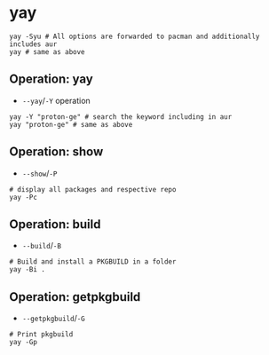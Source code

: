 # yay

```shell
yay -Syu # All options are forwarded to pacman and additionally includes aur
yay # same as above
```

## Operation: yay

- `--yay`/`-Y` operation

```shell
yay -Y "proton-ge" # search the keyword including in aur
yay "proton-ge" # same as above
```

## Operation: show

- `--show`/`-P`

```shell
# display all packages and respective repo
yay -Pc
```

## Operation: build

- `--build`/`-B`

```shell
# Build and install a PKGBUILD in a folder
yay -Bi .
```

## Operation: getpkgbuild

- `--getpkgbuild`/`-G`

```shell
# Print pkgbuild
yay -Gp
```
